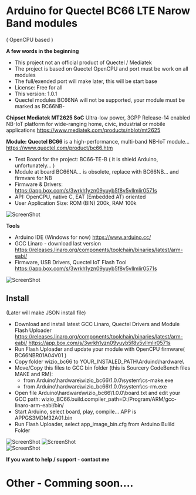 # Arduino for Quectel BC66 LTE Narow Band modules 
( OpenCPU based )

**A few words in the beginning**
* This project not an official product of Quectel / Mediatek
* The project is based on Quectel OpenCPU and port must be work on all modules
* The full/exended port will make later, this will be start base
* License: Free for all
* This version: 1.0.1
* Quectel modules BC66NA will not be supported, your module must be marked as BC66NB-

**Chipset Mediatek MT2625 SoC**
Ultra-low power, 3GPP Release-14 enabled NB-IoT platform for wide-ranging home, civic, industrial or mobile applications
https://www.mediatek.com/products/nbIot/mt2625


**Module: Quectel BC66**
is a high-performance, multi-band NB-IoT module...
https://www.quectel.com/product/bc66.htm
* Test Board for the project: BC66-TE-B ( it is shield Arduino, unfortunately... )
* Module at board BC66NA... is obsolete, replace with BC66NB... and firmvare for NB
* Firmware & Drivers: https://app.box.com/s/3wrkh1yzn09yuyb5f8v5vllmlir0571s
* API: OpenCPU, native C, EAT (Embedded AT) oriented
* User Application Size: ROM (BIN) 200k, RAM 100k

![ScreenShot](https://raw.githubusercontent.com/Wiz-IO/Arduino_MT2625_BC66/master/board.jpg)

**Tools**
* Arduino IDE (Windows for now)
https://www.arduino.cc/
* GCC Linaro - download last version
https://releases.linaro.org/components/toolchain/binaries/latest/arm-eabi/
* Firmware, USB Drivers, Quectel IoT Flash Tool
https://app.box.com/s/3wrkh1yzn09yuyb5f8v5vllmlir0571s

![ScreenShot](https://raw.githubusercontent.com/Wiz-IO/Arduino-Quectel-BC66/master/images/arduino.png)




## Install

(Later will make JSON install file)

* Download and install latest GCC Linaro, Quectel Drivers and Module Flash Uploader
https://releases.linaro.org/components/toolchain/binaries/latest/arm-eabi/
https://app.box.com/s/3wrkh1yzn09yuyb5f8v5vllmlir0571s
* Run Flash Uploader and update your module with OpenCPU firmware( BC66NBR01A04V01 )
* Copy folder wizio_bc66 to YOUR_INSTALED_PATH\Arduino\hardware\
* Move/Copy this files to GCC bin folder (this is Sourcery CodeBench files MAKE and RM):
    * from Arduino\hardware\wizio_bc66\1.0.0\system\cs-make.exe
    * from Arduino\hardware\wizio_bc66\1.0.0\system\cs-rm.exe
* Open file Arduino\hardware\wizio_bc66\1.0.0\board.txt and edit your GCC path: wizio_BC66.build.compiler_path=D:/Program/ARM/gcc-linaro-arm-eabi/bin/
* Start Arduino, select board, play, compile... APP is APPGS3MDM32A01.bin
* Run Flash Uploader, select app_image_bin.cfg from Arduino Bulild Folder

![ScreenShot](https://raw.githubusercontent.com/Wiz-IO/Arduino-Quectel-BC66/master/images/arduino_hardware.png)
![ScreenShot](https://raw.githubusercontent.com/Wiz-IO/Arduino-Quectel-BC66/master/images/gcc_bin.png)  
![ScreenShot](https://raw.githubusercontent.com/Wiz-IO/Arduino-Quectel-BC66/master/images/tool.png)

**If you want to help / support - contact me**

# Other - Comming soon....
